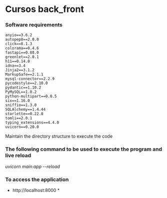 # Cursos back_front

### Software requirements
	anyio==3.6.2
	autopep8==2.0.0
	click==8.1.3
	colorama==0.4.6
	fastapi==0.88.0
	greenlet==2.0.1
	h11==0.14.0
	idna==3.4
	Jinja2==3.1.2
	MarkupSafe==2.1.1
	mysql-connector==2.2.9
	pycodestyle==2.10.0
	pydantic==1.10.2
	PyMySQL==1.0.2
	python-multipart==0.0.5
	six==1.16.0
	sniffio==1.3.0
	SQLAlchemy==1.4.44
	starlette==0.22.0
	tomli==2.0.1
	typing_extensions==4.4.0
	uvicorn==0.20.0

Maintain the directory  structure to execute the code
### The following command to be used to execute the program and live reload
 *uvicorn main:app --reload*
### To access  the application
 * http://localhost:8000 *